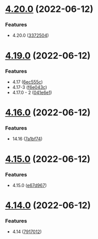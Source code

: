 # [4.20.0](https://github.com/Hussein-Attie/APT3/compare/v4.19.0...v4.20.0) (2022-06-12)


### Features

* 4.20.0 ([3372504](https://github.com/Hussein-Attie/APT3/commit/33725048fb9399f85effab0ae0d6515c130c01a5))



# [4.19.0](https://github.com/Hussein-Attie/APT3/compare/v4.16.0...v4.19.0) (2022-06-12)


### Features

* 4.17 ([6ec555c](https://github.com/Hussein-Attie/APT3/commit/6ec555c5a2a54b86127ea89f536cdcb9989a3290))
* 4.17-3 ([f6e043c](https://github.com/Hussein-Attie/APT3/commit/f6e043c06694b34b949c7c63b7105f63be17bc97))
* 4.17.0 - 2 ([041e6e1](https://github.com/Hussein-Attie/APT3/commit/041e6e142104791d29fc6124511c5477fcc92ad2))



# [4.16.0](https://github.com/Hussein-Attie/APT3/compare/v4.15.0...v4.16.0) (2022-06-12)


### Features

* 14.16 ([7a1bf74](https://github.com/Hussein-Attie/APT3/commit/7a1bf7498a3415bc0ecfb07bc159bdfb81d22d70))



# [4.15.0](https://github.com/Hussein-Attie/APT3/compare/v4.14.0...v4.15.0) (2022-06-12)


### Features

* 4.15.0 ([e67d967](https://github.com/Hussein-Attie/APT3/commit/e67d967a664a0979704b472aa67cad056aa0fbfc))



# [4.14.0](https://github.com/Hussein-Attie/APT3/compare/v4.13.0...v4.14.0) (2022-06-12)


### Features

* 4.14 ([7917012](https://github.com/Hussein-Attie/APT3/commit/7917012acbc634c1c30d5011e7ea0f9d4cfe239d))



